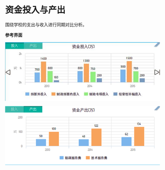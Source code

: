 # 资金投入与产出

围绕学校的支出与收入进行同期对比分析。



  **参考界面**

![](/assets/image013.jpg)

![](/assets/image014.png)

